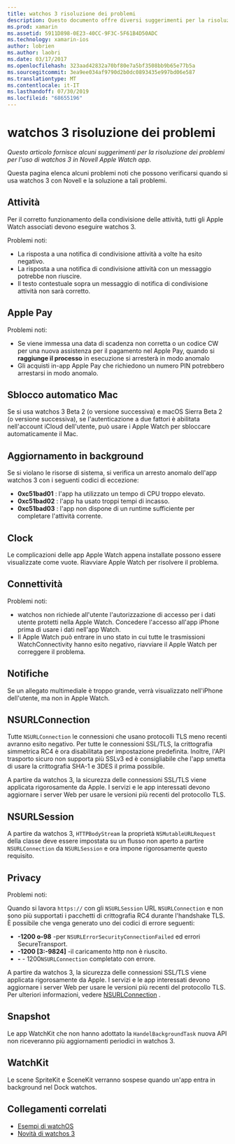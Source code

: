 ```yaml
---
title: watchos 3 risoluzione dei problemi
description: Questo documento offre diversi suggerimenti per la risoluzione dei problemi quando si lavora con watchos 3 in Novell. I suggerimenti sono correlati a attività, Apple Pay, aggiornamento in background, NSURLConnection, privacy e altro ancora.
ms.prod: xamarin
ms.assetid: 5911D898-0E23-40CC-9F3C-5F61B4D50ADC
ms.technology: xamarin-ios
author: lobrien
ms.author: laobri
ms.date: 03/17/2017
ms.openlocfilehash: 323aad42832a70bf80e7a5bf3508bb9b65e77b5a
ms.sourcegitcommit: 3ea9ee034af9790d2b0dc0893435e997bd06e587
ms.translationtype: MT
ms.contentlocale: it-IT
ms.lasthandoff: 07/30/2019
ms.locfileid: "68655196"
---
```

# <a name="watchos-3-troubleshooting"></a>watchos 3 risoluzione dei problemi

_Questo articolo fornisce alcuni suggerimenti per la risoluzione dei problemi per l'uso di watchos 3 in Novell Apple Watch app._

Questa pagina elenca alcuni problemi noti che possono verificarsi quando si usa watchos 3 con Novell e la soluzione a tali problemi.

## <a name="activities"></a>Attività

Per il corretto funzionamento della condivisione delle attività, tutti gli Apple Watch associati devono eseguire watchos 3.

Problemi noti:

- La risposta a una notifica di condivisione attività a volte ha esito negativo.
- La risposta a una notifica di condivisione attività con un messaggio potrebbe non riuscire.
- Il testo contestuale sopra un messaggio di notifica di condivisione attività non sarà corretto.

## <a name="apple-pay"></a>Apple Pay

Problemi noti:

- Se viene immessa una data di scadenza non corretta o un codice CW per una nuova assistenza per il pagamento nel Apple Pay, quando si **raggiunge il processo** in esecuzione si arresterà in modo anomalo
- Gli acquisti in-app Apple Pay che richiedono un numero PIN potrebbero arrestarsi in modo anomalo.

## <a name="auto-mac-unlock"></a>Sblocco automatico Mac

Se si usa watchos 3 Beta 2 (o versione successiva) e macOS Sierra Beta 2 (o versione successiva), se l'autenticazione a due fattori è abilitata nell'account iCloud dell'utente, può usare i Apple Watch per sbloccare automaticamente il Mac.

## <a name="background-refresh"></a>Aggiornamento in background

Se si violano le risorse di sistema, si verifica un arresto anomalo dell'app watchos 3 con i seguenti codici di eccezione:

- **0xc51bad01** : l'app ha utilizzato un tempo di CPU troppo elevato.
- **0xc51bad02** : l'app ha usato troppi tempi di incasso.
- **0xc51bad03** : l'app non dispone di un runtime sufficiente per completare l'attività corrente.

## <a name="clock"></a>Clock

Le complicazioni delle app Apple Watch appena installate possono essere visualizzate come vuote. Riavviare Apple Watch per risolvere il problema.

## <a name="connectivity"></a>Connettività

Problemi noti:

- watchos non richiede all'utente l'autorizzazione di accesso per i dati utente protetti nella Apple Watch. Concedere l'accesso all'app iPhone prima di usare i dati nell'app Watch.
- Il Apple Watch può entrare in uno stato in cui tutte le trasmissioni WatchConnectivity hanno esito negativo, riavviare il Apple Watch per correggere il problema.

## <a name="notifications"></a>Notifiche

Se un allegato multimediale è troppo grande, verrà visualizzato nell'iPhone dell'utente, ma non in Apple Watch.

## <a name="nsurlconnection"></a>NSURLConnection

Tutte `NSURLConnection` le connessioni che usano protocolli TLS meno recenti avranno esito negativo. Per tutte le connessioni SSL/TLS, la crittografia simmetrica RC4 è ora disabilitata per impostazione predefinita. Inoltre, l'API trasporto sicuro non supporta più SSLv3 ed è consigliabile che l'app smetta di usare la crittografia SHA-1 e 3DES il prima possibile.

A partire da watchos 3, la sicurezza delle connessioni SSL/TLS viene applicata rigorosamente da Apple. I servizi e le app interessati devono aggiornare i server Web per usare le versioni più recenti del protocollo TLS.

## <a name="nsurlsession"></a>NSURLSession

A partire da watchos 3, `HTTPBodyStream` la proprietà `NSMutableURLRequest` della classe deve essere impostata su un flusso non aperto a partire `NSURLConnection` da `NSURLSession` e ora impone rigorosamente questo requisito.

## <a name="privacy"></a>Privacy

Problemi noti:

Quando si lavora `https://` con gli `NSURLSession` URL `NSURLConnection` e non sono più supportati i pacchetti di crittografia RC4 durante l'handshake TLS. È possibile che venga generato uno dei codici di errore seguenti:

- **-1200 o-98** -per `NSURLErrorSecurityConnectionFailed` ed errori SecureTransport.
- **-1200 [3:-9824]** -il caricamento http non è riuscito.
- **-**  -  1200`NSURLConnection` completato con errore.

A partire da watchos 3, la sicurezza delle connessioni SSL/TLS viene applicata rigorosamente da Apple. I servizi e le app interessati devono aggiornare i server Web per usare le versioni più recenti del protocollo TLS. Per ulteriori informazioni, vedere [NSURLConnection](#nsurlconnection) .

## <a name="snapshots"></a>Snapshot

Le app WatchKit che non hanno adottato la `HandelBackgroundTask` nuova API non riceveranno più aggiornamenti periodici in watchos 3. 

## <a name="watchkit"></a>WatchKit

Le scene SpriteKit e SceneKit verranno sospese quando un'app entra in background nel Dock watchos.

## <a name="related-links"></a>Collegamenti correlati

- [Esempi di watchOS](https://docs.microsoft.com/samples/browse/?products=xamarin&term=Xamarin.iOS+watchOS)
- [Novità di watchos 3](https://developer.apple.com/library/prerelease/content/releasenotes/General/WhatsNewInwatchOS/Articles/watchOS3.html#//apple_ref/doc/uid/TP40017085-SW1)
